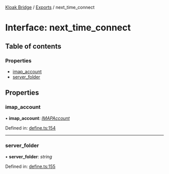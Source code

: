 [Kloak Bridge](../README.md) / [Exports](../modules.md) / next_time_connect

# Interface: next\_time\_connect

## Table of contents

### Properties

- [imap\_account](next_time_connect.md#imap_account)
- [server\_folder](next_time_connect.md#server_folder)

## Properties

### imap\_account

• **imap\_account**: [*IMAPAccount*](imapaccount.md)

Defined in: [define.ts:154](https://github.com/CoNET-project/kloak-bridge/blob/2663f6d/src/define.ts#L154)

___

### server\_folder

• **server\_folder**: *string*

Defined in: [define.ts:155](https://github.com/CoNET-project/kloak-bridge/blob/2663f6d/src/define.ts#L155)
